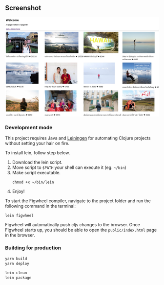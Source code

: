 ## Screenshot
![example](/screenshot.jpg?raw=true)
### Development mode

This project requires Java and [Leiningen](https://leiningen.org/) for automating Clojure projects without setting your hair on fire.

To install lein, follow step below.
1. Download the lein script.
2. Move script to `$PATH` your shell can execute it (eg. `~/bin`)
3. Make script executable.
    ```
    chmod +x ~/bin/lein
    ```
4. Enjoy!

To start the Figwheel compiler, navigate to the project folder and run the following command in the terminal:

```
lein figwheel
```

Figwheel will automatically push cljs changes to the browser.
Once Figwheel starts up, you should be able to open the `public/index.html` page in the browser.


### Building for production

```
yarn build
yarn deploy
```

```
lein clean
lein package
```
